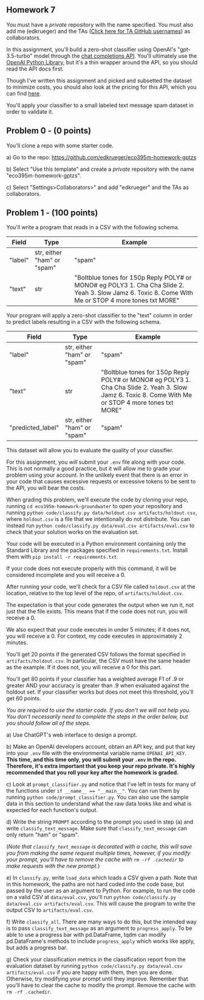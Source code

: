 ## Homework 7

You must have a _private_ repository with the name specified. You must also add me (edkrueger) and the TAs ([Click here for TA GitHub usernames](/ta-githubs.txt)) as collaborators.  

In this assignment, you'll build a zero-shot classifier using OpenAI's "gpt-3.5-turbo" model through the [chat completions API](https://platform.openai.com/docs/guides/gpt/chat-completions-api). You'll ultimately use the [OpenAI Python Library](https://github.com/openai/openai-python), but it's a thin wrapper around the API, so you should read the API docs first.

Though I've written this assignment and picked and subsetted the dataset to minimize costs, you should also look at the pricing for this API, which you can find [here](https://openai.com/pricing).

You'll apply your classifier to a small labeled text message spam dataset in order to validate it.

## Problem 0 - (0 points)

You'll clone a repo with some starter code.  

a) Go to the repo: https://github.com/edkrueger/eco395m-homework-gptzs

b) Select "Use this template" and create a _private_ repository with the name "eco395m-homework-gptzs".  

c) Select "Settings>Collaborators>" and add "edkrueger" and the TAs as collaborators.

## Problem 1 - (100 points)
You'll write a program that reads in a CSV with the following schema.

| Field | Type | Example |
| - | - | - |
| "label" | str, either "ham" or "spam" | "spam" |
| "text" | str | "Boltblue tones for 150p Reply POLY# or MONO# eg POLY3 1. Cha Cha Slide 2. Yeah 3. Slow Jamz 6. Toxic 8. Come With Me or STOP 4 more tones txt MORE" |

Your program will apply a zero-shot classifier to the "text" column in order to predict labels resulting in a CSV with the following schema.

| Field | Type | Example |
| - | - | - |
| "label" | str, either "ham" or "spam" | "spam" |
| "text" | str | "Boltblue tones for 150p Reply POLY# or MONO# eg POLY3 1. Cha Cha Slide 2. Yeah 3. Slow Jamz 6. Toxic 8. Come With Me or STOP 4 more tones txt MORE" |
|"predicted_label"| str, either "ham" or "spam"|"spam"|

This dataset will allow you to evaluate the quality of your classifier.

For this assignment, you _will_ submit your `.env` file along with your code. This is not normally a good practice, but it will allow me to grade your problem using your account. In the unlikely event that there is an error in your code that causes excessive requests or excessive tokens to be sent to the API, you will bear the costs.

When grading this problem, we'll execute the code by cloning your repo, running `cd eco395m-homework-groundwater` to open your repository and running `python code/classify.py data/holdout.csv artifacts/holdout.csv`, where `holdout.csv` is a file that we intentionally do not distribute. You can instead run `python code/classify.py data/eval.csv artifacts/eval.csv` to check that your solution works on the evaluation set.

Your code will be executed in a Python environment containing only the Standard Library and the packages specified in `requirements.txt`. Install them with `pip install -r requirements.txt`.   

If your code does not execute properly with this command, it will be considered incomplete and you will receive a 0.  

After running your code, we'll check for a CSV file called `holdout.csv` at the location, relative to the top level of the repo, of `artifacts/holdout.csv`.

The expectation is that your code generates the output when we run it, not just that the file exists. This means that if the code does not run, you will receive a 0.  

We also expect that your code executes in under 5 minutes; if it does not, you will receive a 0. For context, my code executes in approximately 2 minutes.  

You'll get 20 points if the generated CSV follows the format specified in `artifacts/holdout.csv`. In particular, the CSV must have the same header as the example. If it does not, you will receive a 0 for this part.  

You'll get 80 points if your classifier has a weighted average F1 of .9 or greater AND your accuracy is greater than .9 when evaluated against the holdout set. If your classifier works but does not meet this threshold, you'll get 60 points.

_You are required to use the starter code. If you don't we will not help you. You don't necessarily need to complete the steps in the order below, but you should follow all of the steps._

a) Use ChatGPT's web interface to design a prompt.

b) Make an OpenAI developers account, obtain an API key, and put that key into your `.env` file with the environmental variable name `OPENAI_API_KEY`. __This time, and this time only, you will submit your `.env` in the repo. Therefore, it's extra important that you keep your repo private. It's highly recommended that you roll your key after the homework is graded.__ 

c) Look at `prompt_classifier.py` and notice that I've left in tests for many of the functions under `if __name__ == "__main__"`. You can run them by running `python code/prompt_classifier.py`. You can also use the sample data in this section to understand what the raw data looks like and what is expected for each function's output.

d) Write the string `PROMPT` according to the prompt you used in step (a) and write `classify_text_message`. Make sure that `classify_text_message` can only return "ham" or "spam".

(_Note that `classify_text_message` is decorated with a cache, this will save you from making the same request multiple times, however, if you modify your prompt, you'll have to remove the cache with `rm -rf .cachedir` to make requests with the new prompt._)

e) In `classify.py`, write `load_data` which loads a CSV given a path. Note that in this homework, the paths are not hard coded into the code base, but passed by the user as an argument to Python. For example, to run the code on a valid CSV at `data/eval.csv`, you'll run `python code/classify.py data/eval.csv artifacts/eval.csv`. This will cause the program to write the output CSV to `artifacts/eval.csv`.

f) Write `classify_all`. There are many ways to do this, but the intended way is to pass `classify_text_message` as an argument to `progress_apply`. To be able to use a progress bar with pd.DataFrame, tqdm can modify pd.DataFrame's methods to include `progress_apply` which works like apply, but adds a progress bar.

g) Check your classification metrics in the classification report from the evaluation dataset by running `python code/classify.py data/eval.csv artifacts/eval.csv` if you are happy with them, then you are done. Otherwise, try modifying your prompt until they improve. Remember that you'll have to clear the cache to modify the prompt. Remove the cache with `rm -rf .cachedir`.
